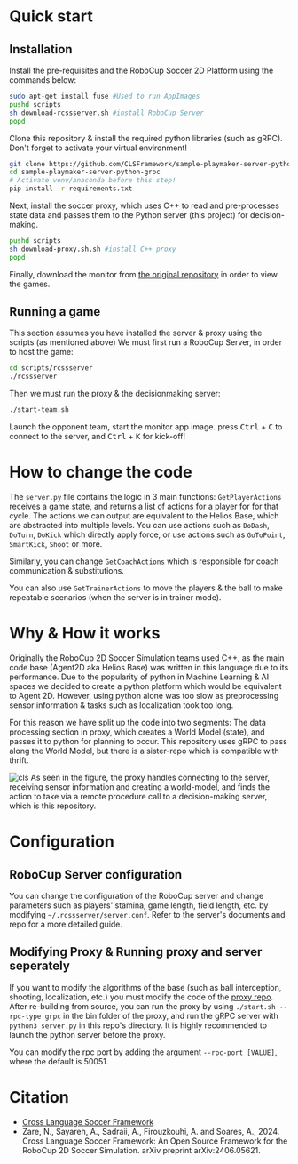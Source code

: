 # Quick start
## Installation
Install the pre-requisites and the RoboCup Soccer 2D Platform using the commands below:
``` Bash
sudo apt-get install fuse #Used to run AppImages
pushd scripts
sh download-rcssserver.sh #install RoboCup Server
popd
```
Clone this repository & install the required python libraries (such as gRPC). Don't forget to activate your virtual environment!
``` Bash
git clone https://github.com/CLSFramework/sample-playmaker-server-python-grpc.git
cd sample-playmaker-server-python-grpc
# Activate venv/anaconda before this step!
pip install -r requirements.txt
```
Next, install the soccer proxy, which uses C++ to read and pre-processes state data and passes them to the Python server (this project) for decision-making.
``` Bash
pushd scripts
sh download-proxy.sh.sh #install C++ proxy
popd
```
Finally, download the monitor from [the original repository](https://github.com/rcsoccersim/rcssmonitor/releases) in order to view the games.
## Running a game
This section assumes you have installed the server & proxy using the scripts (as mentioned above)
We must first run a RoboCup Server, in order to host the game:
``` Bash
cd scripts/rcssserver
./rcssserver
```
Then we must run the proxy & the decisionmaking server:
``` Bash
./start-team.sh
```
Launch the opponent team, start the monitor app image. press <kbd>Ctrl</kbd> + <kbd>C</kbd> to connect to the server, and <kbd>Ctrl</kbd> + <kbd>K</kbd> for kick-off!

# How to change the code
The `server.py` file contains the logic in 3 main functions:
`GetPlayerActions` receives a game state, and returns a list of actions for a player for for that cycle.
The actions we can output are equivalent to the Helios Base, which are abstracted into multiple levels.
You can use actions such as `DoDash`, `DoTurn`, `DoKick` which directly apply force, or use actions such as `GoToPoint`, `SmartKick`, `Shoot` or more.

Similarly, you can change `GetCoachActions` which is responsible for coach communication & substitutions.

You can also use `GetTrainerActions` to move the players & the ball to make repeatable scenarios (when the server is in trainer mode).
# Why & How it works
Originally the RoboCup 2D Soccer Simulation teams used C++, as the main code base (Agent2D aka Helios Base) was written in this language due to its performance.
Due to the popularity of python in Machine Learning & AI spaces we decided to create a python platform which would be equivalent to Agent 2D.
However, using python alone was too slow as preprocessing sensor information & tasks such as localization took too long.

For this reason we have split up the code into two segments:
The data processing section in proxy, which creates a World Model (state), and passes it to python for planning to occur. This repository uses gRPC to pass along the World Model, but there is a sister-repo which is compatible with thrift.

![cls](https://github.com/user-attachments/assets/4daee216-1479-4acd-88f2-9e772b8c7837)
As seen in the figure, the proxy handles connecting to the server, receiving sensor information and creating a world-model, and finds the action to take via a remote procedure call to a decision-making server, which is this repository.

# Configuration
## RoboCup Server configuration
You can change the configuration of the RoboCup server and change parameters such as players' stamina, game length, field length, etc. by modifying `~/.rcssserver/server.conf`. Refer to the server's documents and repo for a more detailed guide.

## Modifying Proxy & Running proxy and server seperately
If you want to modify the algorithms of the base (such as ball interception, shooting, localization, etc.) you must modify the code of the [proxy repo](https://github.com/CLSFramework/soccer-simulation-proxy). After re-building from source, you can run the proxy by using `./start.sh --rpc-type grpc` in the bin folder of the proxy, and run the gRPC server with `python3 server.py` in this repo's directory. It is highly recommended to launch the python server before the proxy.

You can modify the rpc port by adding the argument `--rpc-port [VALUE]`, where the default is 50051. 

# Citation

- [Cross Language Soccer Framework](https://arxiv.org/pdf/2406.05621)
- Zare, N., Sayareh, A., Sadraii, A., Firouzkouhi, A. and Soares, A., 2024. Cross Language Soccer Framework: An Open Source Framework for the RoboCup 2D Soccer Simulation. arXiv preprint arXiv:2406.05621.
